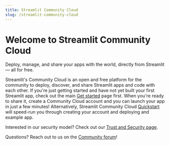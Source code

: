 ```yaml
---
title: Streamlit Community Cloud
slug: /streamlit-community-cloud
---
```


# Welcome to Streamlit Community Cloud

Deploy, manage, and share your apps with the world, directly from Streamlit — all for free.

Streamlit's Community Cloud is an open and free platform for the community to deploy, discover, and share Streamlit apps and code with each other. If you're just getting started and have not yet built your first Streamlit app, check out the main [Get started](/library/get-started) page first. When you're ready to share it, create a Community Cloud account and you can launch your app in just a few minutes! Alternatively, Streamlit Community Cloud [Quickstart](/streamlit-community-cloud/get-started/deploy-an-app/quickstart) will speed-run you through creating your account and deploying and example app.

<TileContainer>
    <Tile
        icon="rocket_launch"
        title="Quickstart"
        text="Create your account and deploy an example app as fast as possible."
        link="/streamlit-community-cloud/get-started/quickstart"
        background="violet-70"
    />
    <Tile
        icon="arrow_forward"
        title="Get started"
        text="Learn about Streamlit Community Cloud accounts and how to create one."
        link="/streamlit-community-cloud/get-started"
    />
    <Tile
        icon="flight_takeoff"
        title="Deploy your app"
        text="A step-by-step guide on how to get your app deployed."
        link="/streamlit-community-cloud/deploy-your-app"
    />
    <Tile
        icon="share"
        title="Share your app"
        text="Share or embed your app."
        link="/streamlit-community-cloud/share-your-app"
    />
    <Tile
        icon="settings"
        title="Manage your app"
        text="Access logs, reboot, favorite an app, and other tips and tricks."
        link="/streamlit-community-cloud/manage-your-app"
    />
    <Tile
        icon="manage_accounts"
        title="Manage your account"
        text="Update your email, manage connections, or delete your account."
        link="/streamlit-community-cloud/manage-your-account"
    />
</TileContainer>

<Note>

Interested in our security model? Check out our [Trust and Security page](/streamlit-community-cloud/get-started/trust-and-security).

</Note>

Questions? Reach out to us on the [Community forum](https://discuss.streamlit.io)!
